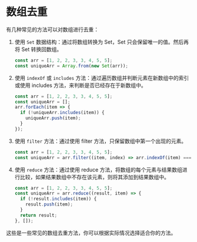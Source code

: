 # 数组去重

有几种常见的方法可以对数组进行去重：

1. 使用 `Set` 数据结构：通过将数组转换为 Set，Set 只会保留唯一的值。然后再将 Set 转换回数组。

   ```javascript
   const arr = [1, 2, 2, 3, 3, 4, 5, 5];
   const uniqueArr = Array.from(new Set(arr));
   ```

2. 使用 `indexOf` 或 `includes` 方法：通过遍历数组并判断元素在新数组中的索引或使用 includes 方法，来判断是否已经存在于新数组中。

   ```javascript
   const arr = [1, 2, 2, 3, 3, 4, 5, 5];
   const uniqueArr = [];
   arr.forEach(item => {
     if (!uniqueArr.includes(item)) {
       uniqueArr.push(item);
     }
   });
   ```

3. 使用 `filter` 方法：通过使用 filter 方法，只保留数组中第一个出现的元素。

   ```javascript
   const arr = [1, 2, 2, 3, 3, 4, 5, 5];
   const uniqueArr = arr.filter((item, index) => arr.indexOf(item) === index);
   ```

4. 使用 `reduce` 方法：通过使用 reduce 方法，将数组的每个元素与结果数组进行比较，如果结果数组中不存在该元素，则将其添加到结果数组中。

   ```javascript
   const arr = [1, 2, 2, 3, 3, 4, 5, 5];
   const uniqueArr = arr.reduce((result, item) => {
     if (!result.includes(item)) {
       result.push(item);
     }
     return result;
   }, []);
   ```

这些是一些常见的数组去重方法，你可以根据实际情况选择适合你的方法。
